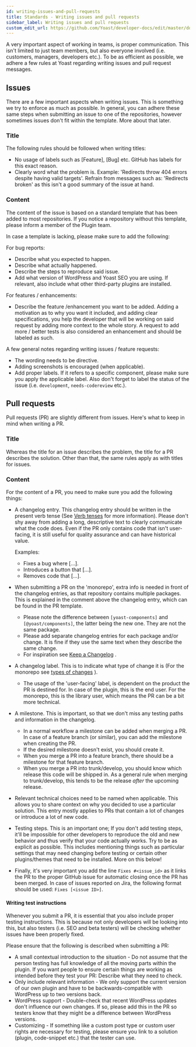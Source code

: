 ```yaml
---
id: writing-issues-and-pull-requests
title: Standards - Writing issues and pull requests
sidebar_label: Writing issues and pull requests
custom_edit_url: https://github.com/Yoast/developer-docs/edit/master/docs/development/standards/writing-issues-and-pull-requests.md
---
```


A very important aspect of working in teams, is proper communication. This isn't limited to just team members, but also everyone involved (i.e. customers, managers, developers etc.).
To be as efficient as possible, we adhere a few rules at Yoast regarding writing issues and pull request messages.

## Issues
There are a few important aspects when writing issues. This is something we try to enforce as much as possible. In general, you can adhere these same steps when submitting an issue to one of the repositories, however sometimes issues don't fit within the template. More about that later.

### Title
The following rules should be followed when writing titles:
* No usage of labels such as [Feature], [Bug] etc. GitHub has labels for this exact reason.
* Clearly word what the problem is. Example: 'Redirects throw 404 errors despite having valid targets'. Refrain from messages such as: 'Redirects broken' as this isn't a good summary of the issue at hand.

### Content
The content of the issue is based on a standard template that has been added to most repositories. If you notice a repository without this template, please inform a member of the Plugin team.

In case a template is lacking, please make sure to add the following:

For bug reports:
* Describe what you expected to happen.
* Describe what actually happened.
* Describe the steps to reproduce said issue.
* Add what version of WordPress and Yoast SEO you are using. If relevant, also include what other third-party plugins are installed.

For features / enhancements:
* Describe the feature /enhancement you want to be added. Adding a motivation as to why you want it included, and adding clear specifications, you help the developer that will be working on said request by adding more context to the whole story. A request to add more / better tests is also considered an enhancement and should be labeled as such.

A few general notes regarding writing issues / feature requests:
* The wording needs to be directive.
* Adding screenshots is encouraged (when applicable).
* Add proper labels. If it refers to a specific component, please make sure you apply the applicable label. Also don't forget to label the status of the issue (i.e. `development`, `needs-codereview` etc.).

## Pull requests
Pull requests (PR) are slightly different from issues. Here's what to keep in mind when writing a PR.

### Title
Whereas the title for an issue describes the problem, the title for a PR describes the solution. Other than that, the same rules apply as with titles for issues.

### Content
For the content of a PR, you need to make sure you add the following things:
* A changelog entry. This changelog entry should be written in the present verb tense (See [Verb tenses](https://en.oxforddictionaries.com/grammar/verb-tenses)  for more information).
  Please don't shy away from adding a long, descriptive text to clearly communicate what the code does. Even if the PR only contains code that isn't user-facing, it is still useful for quality assurance and can have historical value.
  
    Examples:
    * Fixes a bug where [...].
    * Introduces a button that [...].
    * Removes code that [...].

* When submitting a PR on the 'monorepo', extra info is needed in front of the changelog entries, as that repository contains multiple packages. This is explained in the comment above the changelog entry, which can be found in the PR template.
    * Please note the difference between `[yoast-components]` and `[@yoast/components]`, the latter being the new one. They are not the same package.
    * Please add separate changelog entries for each package and/or change. It is fine if they use the same text when they describe the same change.
    * For inspiration see [Keep a Changelog](https://keepachangelog.com/en/1.0.0/) .
* A changelog label. This is to indicate what type of change it is (For the monorepo see [types of changes](https://keepachangelog.com/en/1.0.0/#how) ).
    * The usage of  the 'user-facing' label, is dependent on the product the PR is destined for. In case of the plugin, this is the end user. For the monorepo, this is the library user, which means the PR can be a bit more technical.
* A milestone. This is important, so that we don't miss any testing paths and information in the changelog.
    * In a normal workflow a milestone can be added when merging a PR. In case of a feature branch (or similar), you can add the milestone when creating the PR.
    * If the desired milestone doesn't exist, you should create it.
    * When you merge a PR into a feature branch, there should be a milestone for that feature branch.
    * When you merge a PR into trunk/develop, you should know which release this code will be shipped in. As a general rule when merging to trunk/develop, this tends to be the release _after_ the upcoming release.
* Relevant technical choices need to be named when applicable. This allows you to share context on why you decided to use a particular solution. This entry mostly applies to PRs that contain a lot of changes or introduce a lot of new code.

* Testing steps. This is an important one; If you don't add testing steps, it'll be impossible for other developers to reproduce the old and new behavior and thus verify that your code actually works. Try to be as explicit as possible. This includes mentioning things such as particular settings that may need changing before testing or certain other plugins/themes that need to be installed. More on this below!

* Finally, it's very important you add the line `Fixes #<issue_id>` as it links the PR to the proper GitHub issue for automatic closing once the PR has been merged. In case of issues reported on Jira, the following format should be used: `Fixes [<issue ID>]`.

#### Writing test instructions
Whenever you submit a PR, it is essential that you also include proper testing instructions. This is because not only developers will be looking into this, but also testers (i.e. SEO and beta testers) will be checking whether issues have been properly fixed.

Please  ensure that the following is  described when submitting a PR:
* A small contextual introduction to the situation - Do not assume that the person testing has full knowledge of all the moving parts within the plugin. If you want people to ensure certain things are working as intended before they test your PR: Describe what they need to check.
* Only include relevant information - We only support the current version of our own plugin and have to be backwards-compatible with WordPress up to two versions back.
* WordPress support - Double-check that recent WordPress updates don't influence our own changes. If so, please add this in the PR so testers know that they might be a difference between WordPress versions.
* Customizing - If something like a custom post type or custom user rights are necessary for testing, please ensure you link to a solution (plugin, code-snippet etc.) that the tester can use.
